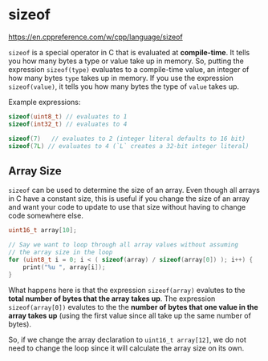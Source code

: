 # sizeof

https://en.cppreference.com/w/cpp/language/sizeof

`sizeof` is a special operator in C that is evaluated at **compile-time**. It tells you how many bytes a type or value take up in memory. So, putting the expression `sizeof(type)` evaluates to a compile-time value, an integer of how many bytes `type` takes up in memory. If you use the expression `sizeof(value)`, it tells you how many bytes the type of `value` takes up.

Example expressions:

```C
sizeof(uint8_t) // evaluates to 1
sizeof(int32_t) // evaluates to 4

sizeof(7)   // evaluates to 2 (integer literal defaults to 16 bit)
sizeof(7L) // evaluates to 4 (`L` creates a 32-bit integer literal)
```

## Array Size

`sizeof` can be used to determine the size of an array. Even though all arrays in C have a constant size, this is useful if you change the size of an array and want your code to update to use that size without having to change code somewhere else.

```C
uint16_t array[10];

// Say we want to loop through all array values without assuming
// the array size in the loop
for (uint8_t i = 0; i < ( sizeof(array) / sizeof(array[0]) ); i++) {
    print("%u ", array[i]);
}
```

What happens here is that the expression `sizeof(array)` evalutes to the **total number of bytes that the array takes up**. The expression `sizeof(array[0])` evalutes to the the **number of bytes that one value in the array takes up** (using the first value since all take up the same number of bytes).

So, if we change the array declaration to `uint16_t array[12]`, we do not need to change the loop since it will calculate the array size on its own.
